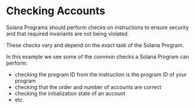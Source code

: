 # Checking Accounts

Solana Programs should perform checks on instructions to ensure security and that required invariants
are not being violated.

These checks vary and depend on the exact task of the Solana Program.

In this example we see some of the common checks a Solana Program can perform:

- checking the program ID from the instruction is the program ID of your program
- checking that the order and number of accounts are correct
- checking the initialization state of an account
- etc.